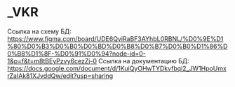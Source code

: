 # _VKR
Ссылка на схему БД: https://www.figma.com/board/UDE6QyiRaBF3AYhbL0RBNL/%D0%9E%D1%80%D0%B3%D0%B0%D0%BD%D0%B8%D0%B7%D0%B0%D1%86%D0%B8%D1%8F-%D0%91%D0%94?node-id=0-1&p=f&t=m8tBEyPzvy6cezZj-0
Ссылка на документацию БД: https://docs.google.com/document/d/1KuiQyOHwTYDkvfbqi2_JW1HpoUmxrZaIAk81XJvddQw/edit?usp=sharing
